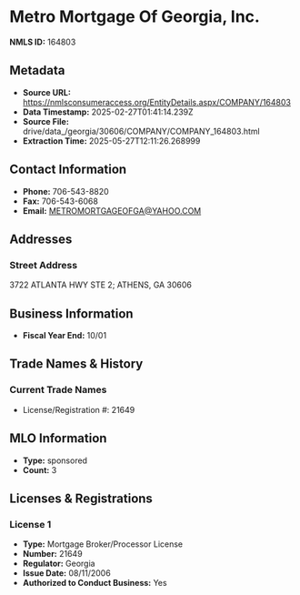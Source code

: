 # Metro Mortgage Of Georgia, Inc.

**NMLS ID:** 164803

## Metadata
- **Source URL:** https://nmlsconsumeraccess.org/EntityDetails.aspx/COMPANY/164803
- **Data Timestamp:** 2025-02-27T01:41:14.239Z
- **Source File:** drive/data_/georgia/30606/COMPANY/COMPANY_164803.html
- **Extraction Time:** 2025-05-27T12:11:26.268999

## Contact Information
- **Phone:** 706-543-8820
- **Fax:** 706-543-6068
- **Email:** METROMORTGAGEOFGA@YAHOO.COM

## Addresses
### Street Address
3722 ATLANTA HWY STE 2; ATHENS, GA 30606

## Business Information
- **Fiscal Year End:** 10/01

## Trade Names & History
### Current Trade Names
- License/Registration #: 21649

## MLO Information
- **Type:** sponsored
- **Count:** 3

## Licenses & Registrations

### License 1
- **Type:** Mortgage Broker/Processor License
- **Number:** 21649
- **Regulator:** Georgia
- **Issue Date:** 08/11/2006
- **Authorized to Conduct Business:** Yes
